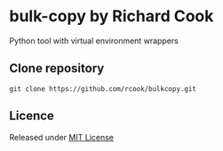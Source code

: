 # bulk-copy by Richard Cook

Python tool with virtual environment wrappers

## Clone repository

```
git clone https://github.com/rcook/bulkcopy.git
```

## Licence

Released under [MIT License][licence]

[licence]: LICENSE
